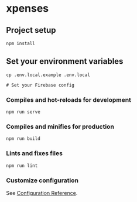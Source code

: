 # xpenses

## Project setup
```
npm install
```

## Set your environment variables
```
cp .env.local.example .env.local

# Set your Firebase config
```

### Compiles and hot-reloads for development
```
npm run serve
```

### Compiles and minifies for production
```
npm run build
```

### Lints and fixes files
```
npm run lint
```

### Customize configuration
See [Configuration Reference](https://cli.vuejs.org/config/).
